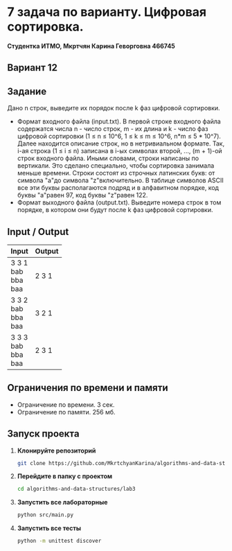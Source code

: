 # 7 задача по варианту. Цифровая сортировка.
**Студентка ИТМО,  Мкртчян Карина Геворговна  466745**  

## Вариант 12

## Задание 
Дано n строк, выведите их порядок после k фаз цифровой сортировки.
- Формат входного файла (input.txt). В первой строке входного файла содержатся числа n - число строк, m - их длина и k - число фаз цифровой
сортировки (1 ≤ n ≤ 10^6, 1 ≤ k ≤ m ≤ 10^6, n*m ≤ 5 * 10^7). Далее
находится описание строк, но в нетривиальном формате. Так, i-ая строка
(1 ≤ i ≤ n) записана в i-ых символах второй, ..., (m + 1)-ой строк входного файла. Иными словами, строки написаны по вертикали. Это сделано
специально, чтобы сортировка занимала меньше времени.
Строки состоят из строчных латинских букв: от символа "a"до символа
"z"включительно. В таблице символов ASCII все эти буквы располагаются
подряд и в алфавитном порядке, код буквы "a"равен 97, код буквы "z"равен 122.
- Формат выходного файла (output.txt). Выведите номера строк в том порядке, в котором они будут после k фаз цифровой сортировки.


## Input / Output 

| Input                               | Output |
|-------------------------------------|--------|
| 3 3 1 <br/> bab <br/> bba <br/> baa | 2 3 1  |
| 3 3 2 <br/> bab <br/> bba <br/> baa | 3 2 1  |
| 3 3 3 <br/> bab <br/> bba <br/> baa | 2 3 1  |




## Ограничения по времени и памяти

- Ограничение по времени. 3 сек.
- Ограничение по памяти. 256 мб.


## Запуск проекта
1. **Клонируйте репозиторий**
   ```bash
   git clone https://github.com/MkrtchyanKarina/algorithms-and-data-structures.git
   ```
2. **Перейдите в папку с проектом**
   ```bash
   cd algorithms-and-data-structures/lab3
   ```
3. **Запустить все лабораторные**
    ```bash
   python src/main.py
   ```
4. **Запустить все тесты**
    ```bash
   python -m unittest discover
   ```
